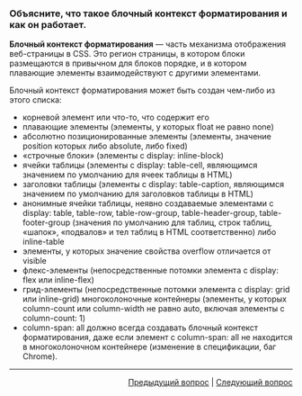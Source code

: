 ### Объясните, что такое блочный контекст форматирования и как он работает.

**Блочный контекст форматирования** — часть механизма отображения веб-страницы в CSS. Это регион страницы, в котором блоки размещаются в привычном для блоков порядке, и в котором плавающие элементы взаимодействуют с другими элементами.

Блочный контекст форматирования может быть создан чем-либо из этого списка:

- корневой элемент или что-то, что содержит его
- плавающие элементы (элементы, у которых float не равно none)
- абсолютно позиционированные элементы (элементы, значение position которых либо absolute, либо fixed)
- «строчные блоки» (элементы с display: inline-block)
- ячейки таблицы (элементы с display: table-cell, являющимся значением по умолчанию для ячеек таблицы в HTML)
- заголовки таблицы (элементы с display: table-caption, являющимся значением по умолчанию для заголовков таблицы в HTML)
- анонимные ячейки таблицы, неявно создаваемые элементами с display: table, table-row, table-row-group, table-header-group, table-footer-group (значения по умолчанию для таблиц, строк таблиц, «шапок», «подвалов» и тел таблиц в HTML соответственно) либо inline-table
- элементы, у которых значение свойства overflow отличается от visible
- флекс-элементы (непосредственные потомки элемента с display: flex или inline-flex)
- грид-элементы (непосредственные потомки элемента с display: grid или inline-grid)
  многоколоночные контейнеры (элементы, у которых column-count или column-width не равно auto, включая элементы с column-count: 1)
- column-span: all должно всегда создавать блочный контекст форматирования, даже если элемент с column-span: all не находится в многоколоночном контейнере (изменение в спецификации, баг Chrome).

---

<div align="right">
<a href="4.md">Предыдущий вопрос</a> | <a href="6.md">Следующий вопрос</a>
</div>
